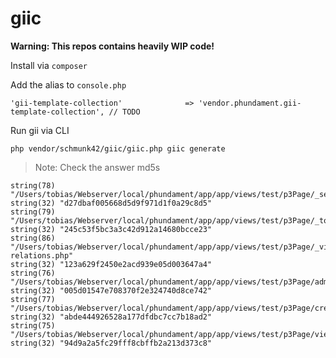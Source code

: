 giic
====

**Warning: This repos contains heavily WIP code!**


Install via `composer`


Add the alias to `console.php`

    'gii-template-collection'              => 'vendor.phundament.gii-template-collection', // TODO


Run gii via CLI

    php vendor/schmunk42/giic/giic.php giic generate


> Note: Check the answer md5s

    string(78) "/Users/tobias/Webserver/local/phundament/app/app/views/test/p3Page/_search.php"
    string(32) "d27dbaf005668d5d9f971d1f0a29c8d5"
    string(79) "/Users/tobias/Webserver/local/phundament/app/app/views/test/p3Page/_toolbar.php"
    string(32) "245c53f5bc3a3c42d912a14680bcce23"
    string(86) "/Users/tobias/Webserver/local/phundament/app/app/views/test/p3Page/_view-relations.php"
    string(32) "123a629f2450e2acd939e05d003647a4"
    string(76) "/Users/tobias/Webserver/local/phundament/app/app/views/test/p3Page/admin.php"
    string(32) "005d01547e708370f2e324740d8ce742"
    string(77) "/Users/tobias/Webserver/local/phundament/app/app/views/test/p3Page/create.php"
    string(32) "abde444926528a177dfdbc7cc7b18ad2"
    string(75) "/Users/tobias/Webserver/local/phundament/app/app/views/test/p3Page/view.php"
    string(32) "94d9a2a5fc29fff8cbffb2a213d373c8"